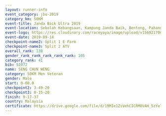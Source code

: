 ```yaml
---
layout: runner-info 
event_category: jbu-2019 
category_km: 50KM 
event-title: Janda Baik Ultra 2019 
event-location: Sekolah Kebangsaan, Kampung Janda Baik, Bentong, Pahang, Malaysia 
event-logo: https://res.cloudinary.com/raceyaya/image/upload/v1569217009/logo/janda-baik_vch1pc.jpg 
event-date: 2019-09-14 
checkpoint-name2: Split 1 E Farm 
checkpoint-name3: Split 2 ATV 
overall_rank: 138
gender_rank_rank_rank_rank_rank: 105
category_rank: 41
bib: 52072
name: SENG CHUN WENG
category: 50KM Men Veteran
gender: Male
start: 0-00.0
checkpoint2: 3-49-20
checkpoint3: 8-15-20
finish: 9-17-37
country: Malaysia
certificate: https://drive.google.com/file/d/19MIe1ZsVehCICRM0VAH_5zYeTSieqlVY/view?usp=sharing
---
```

